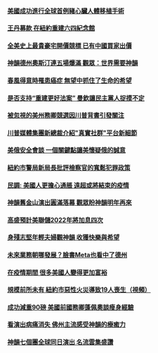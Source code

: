#### [美國成功進行全球首例豬心臟人體移植手術](../pages/soh6/583373.md) 
#### [王丹募款 在紐約重建六四紀念館](../pages/soh6/583355.md) 
#### [全美史上最貴豪宅開價競標 已有中國買家出價](../pages/soh6/583364.md) 
#### [神韻德州奧斯汀連五場爆滿 觀眾：世界需要神韻](../pages/soh6/583301.md) 
#### [春風得意時罹患癌症 無望中抓住了生命的希望](../pages/soh6/583259.md) 
#### [是否支持“重建更好法案” 曼欽讓民主黨人捉摸不定](../pages/soh6/583262.md) 
#### [被忽視的美州務卿競選因川普背書引發關注](../pages/soh6/583253.md) 
#### [川普媒體集團新總裁介紹"真實社群"平台新細節](../pages/soh6/583250.md) 
#### [美俄安全會談  一個關鍵點讓美懷疑俄的誠意](../pages/soh6/583247.md) 
#### [紐約市警局新局長批評檢察官的寬鬆犯罪政策](../pages/soh6/583241.md) 
#### [民調: 美國人更擔心通脹 遠超或將結束的疫情](../pages/soh6/583235.md) 
#### [神韻舊金山演出圓滿落幕 觀眾盼神韻明年再來](../pages/soh6/583220.md) 
#### [高盛預計美聯儲2022年將加息四次](../pages/soh6/583208.md) 
#### [身殘志堅年輕夫婦觀神韻 收獲快樂與希望](../pages/soh6/583064.md) 
#### [未來業務朝哪發展？臉書Meta也看中了德州](../pages/soh6/582986.md) 
#### [在疫情期間 很多美國人變得更加富裕](../pages/soh6/582977.md) 
#### [規模前所未有 紐約市惡性火災導致19人喪生（視頻）](../pages/soh6/582965.md) 
#### [成功減重90磅 美國前國務卿蓬佩奧談瘦身經驗](../pages/soh6/582944.md) 
#### [看演出病痛消失 佛州主流感受神韻的療癒力](../pages/soh6/582935.md) 
#### [神韻七個團全球同日演出 名流雲集盛讚](../pages/soh6/582929.md) 
